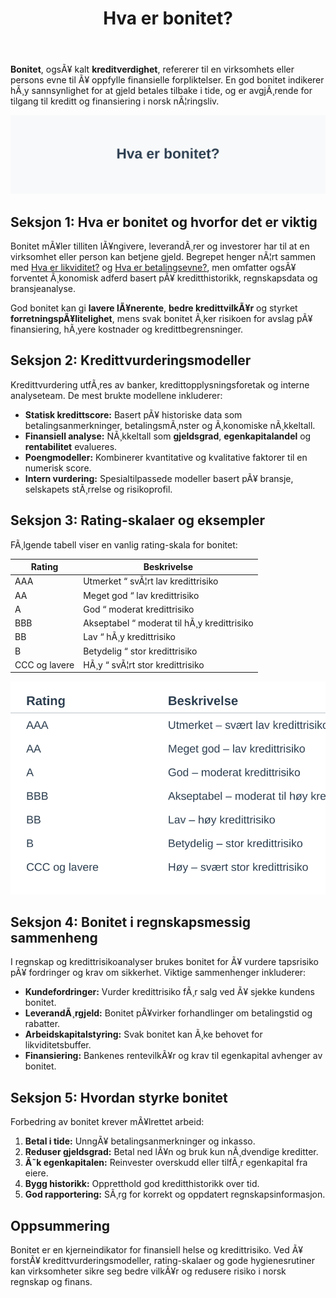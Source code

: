 ﻿---
title: "Hva er bonitet?"
meta_title: "Hva er bonitet?"
meta_description: '**Bonitet**, ogsÃ¥ kalt **kreditverdighet**, refererer til en virksomhets eller persons evne til Ã¥ oppfylle finansielle forpliktelser. En god bonitet indikerer...'
slug: hva-er-bonitet
type: blog
layout: pages/single
---

**Bonitet**, ogsÃ¥ kalt **kreditverdighet**, refererer til en virksomhets eller persons evne til Ã¥ oppfylle finansielle forpliktelser. En god bonitet indikerer hÃ¸y sannsynlighet for at gjeld betales tilbake i tide, og er avgjÃ¸rende for tilgang til kreditt og finansiering i norsk nÃ¦ringsliv.

![Hva er bonitet?](hva-er-bonitet-image.svg)

## Seksjon 1: Hva er bonitet og hvorfor det er viktig

Bonitet mÃ¥ler tilliten lÃ¥ngivere, leverandÃ¸rer og investorer har til at en virksomhet eller person kan betjene gjeld. Begrepet henger nÃ¦rt sammen med [Hva er likviditet?](/blogs/regnskap/hva-er-likviditet "Hva er Likviditet? Komplett Guide til Likviditetsstyring og Analyse") og [Hva er betalingsevne?](/blogs/regnskap/hva-er-betalingsevne "Hva er Betalingsevne? En Komplett Guide til Likviditet og Soliditet"), men omfatter ogsÃ¥ forventet Ã¸konomisk adferd basert pÃ¥ kreditthistorikk, regnskapsdata og bransjeanalyse.

God bonitet kan gi **lavere lÃ¥nerente**, **bedre kredittvilkÃ¥r** og styrket **forretningspÃ¥litelighet**, mens svak bonitet Ã¸ker risikoen for avslag pÃ¥ finansiering, hÃ¸yere kostnader og kredittbegrensninger.

## Seksjon 2: Kredittvurderingsmodeller

Kredittvurdering utfÃ¸res av banker, kredittopplysningsforetak og interne analyseteam. De mest brukte modellene inkluderer:

* **Statisk kredittscore:** Basert pÃ¥ historiske data som betalingsanmerkninger, betalingsmÃ¸nster og Ã¸konomiske nÃ¸kkeltall.
* **Finansiell analyse:** NÃ¸kkeltall som **gjeldsgrad**, **egenkapitalandel** og **rentabilitet** evalueres.
* **Poengmodeller:** Kombinerer kvantitative og kvalitative faktorer til en numerisk score.
* **Intern vurdering:** Spesialtilpassede modeller basert pÃ¥ bransje, selskapets stÃ¸rrelse og risikoprofil.

## Seksjon 3: Rating-skalaer og eksempler

FÃ¸lgende tabell viser en vanlig rating-skala for bonitet:

| Rating | Beskrivelse |
| ------ | ----------- |
| AAA    | Utmerket “ svÃ¦rt lav kredittrisiko |
| AA     | Meget god “ lav kredittrisiko |
| A      | God “ moderat kredittrisiko |
| BBB    | Akseptabel “ moderat til hÃ¸y kredittrisiko |
| BB     | Lav “ hÃ¸y kredittrisiko |
| B      | Betydelig “ stor kredittrisiko |
| CCC og lavere | HÃ¸y “ svÃ¦rt stor kredittrisiko |

![Rating-skala for kredittvurdering](bonitet-rating-scale.svg)

## Seksjon 4: Bonitet i regnskapsmessig sammenheng

I regnskap og kredittrisikoanalyser brukes bonitet for Ã¥ vurdere tapsrisiko pÃ¥ fordringer og krav om sikkerhet. Viktige sammenhenger inkluderer:

* **Kundefordringer:** Vurder kredittrisiko fÃ¸r salg ved Ã¥ sjekke kundens bonitet.
* **LeverandÃ¸rgjeld:** Bonitet pÃ¥virker forhandlinger om betalingstid og rabatter.
* **Arbeidskapitalstyring:** Svak bonitet kan Ã¸ke behovet for likviditetsbuffer.
* **Finansiering:** Bankenes rentevilkÃ¥r og krav til egenkapital avhenger av bonitet.

## Seksjon 5: Hvordan styrke bonitet

Forbedring av bonitet krever mÃ¥lrettet arbeid:

1. **Betal i tide:** UnngÃ¥ betalingsanmerkninger og inkasso.
2. **Reduser gjeldsgrad:** Betal ned lÃ¥n og bruk kun nÃ¸dvendige kreditter.
3. **Ã˜k egenkapitalen:** Reinvester overskudd eller tilfÃ¸r egenkapital fra eiere.
4. **Bygg historikk:** Oppretthold god kreditthistorikk over tid.
5. **God rapportering:** SÃ¸rg for korrekt og oppdatert regnskapsinformasjon.

## Oppsummering

Bonitet er en kjerneindikator for finansiell helse og kredittrisiko. Ved Ã¥ forstÃ¥ kredittvurderingsmodeller, rating-skalaer og gode hygienesrutiner kan virksomheter sikre seg bedre vilkÃ¥r og redusere risiko i norsk regnskap og finans.



